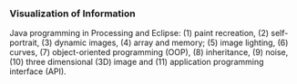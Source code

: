 ### Visualization of Information
Java programming in Processing and Eclipse: (1) paint recreation, (2) self-portrait, (3) dynamic images, (4) array and memory; (5) image lighting, (6) curves, (7) object-oriented programming (OOP), (8) inheritance, (9) noise, (10) three dimensional (3D) image and (11) application programming interface (API).
